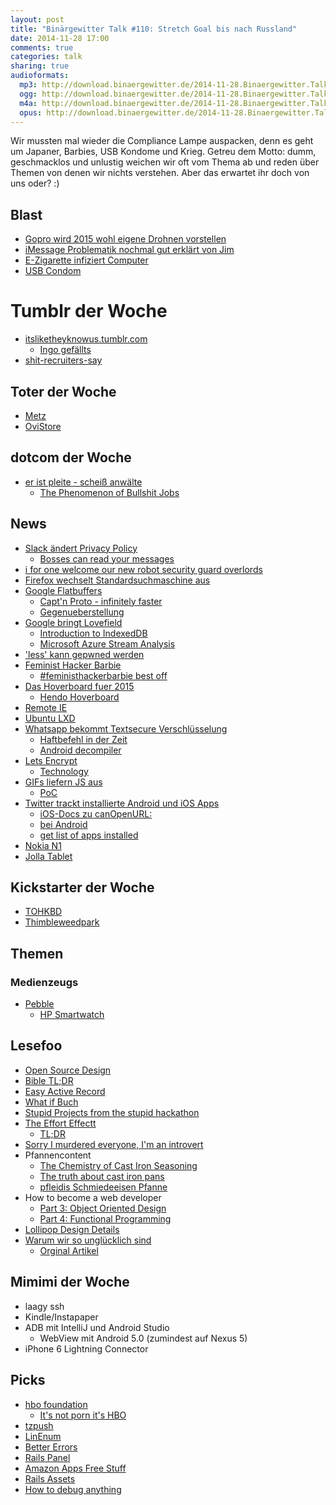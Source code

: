 ```yaml
---
layout: post
title: "Binärgewitter Talk #110: Stretch Goal bis nach Russland"
date: 2014-11-28 17:00
comments: true
categories: talk
sharing: true
audioformats:
  mp3: http://download.binaergewitter.de/2014-11-28.Binaergewitter.Talk.110.mp3
  ogg: http://download.binaergewitter.de/2014-11-28.Binaergewitter.Talk.110.ogg
  m4a: http://download.binaergewitter.de/2014-11-28.Binaergewitter.Talk.110.m4a
  opus: http://download.binaergewitter.de/2014-11-28.Binaergewitter.Talk.110.opus
---
```

Wir mussten mal wieder die Compliance Lampe auspacken, denn es geht um Japaner, Barbies, USB Kondome und Krieg. Getreu dem Motto: dumm, geschmacklos und unlustig weichen wir oft vom Thema ab und reden über Themen von denen wir nichts verstehen. Aber das erwartet ihr doch von uns oder? :)

## Blast

- [Gopro wird 2015 wohl eigene Drohnen vorstellen](http://www.theverge.com/2014/11/26/7294627/gopro-planning-to-launch-consumer-drones-2015)
- [iMessage Problematik nochmal gut erklärt von Jim](http://blog.binaergewitter.de/2014/11/14/binaergewitter-talk-number-109-abhoeren-made-in-germany#comment-1694538225)
- [E-Zigarette infiziert Computer](https://www.yahoo.com/tech/e-cigarette-from-china-infected-mans-computer-with-103466334849.html)
- [USB Condom](http://www.ibtimes.co.uk/usb-condom-protects-your-device-infections-1462751)

# Tumblr der Woche

- [itsliketheyknowus.tumblr.com](http://itsliketheyknowus.tumblr.com/)
    * [Ingo gefällts](http://itsliketheyknowus.tumblr.com/post/100281393894/oh-yeah-it-hooks-right-into-the-computer-i-just)
- [shit-recruiters-say](http://shit-recruiters-say.tumblr.com/)

## Toter der Woche

- [Metz](http://www.heise.de/newsticker/meldung/TV-Hersteller-Metz-ist-pleite-2460671.html)
- [OviStore](http://www.heise.de/newsticker/meldung/Opera-uebernimmt-ehemaligen-Nokia-Store-2460057.html)

## dotcom der Woche

- [er ist pleite - scheiß anwälte](http://www.heise.de/newsticker/meldung/Kim-Dotcom-Ich-bin-pleite-2465551.html)
    * [The Phenomenon of Bullshit Jobs](http://strikemag.org/bullshit-jobs/)

## News

- [Slack ändert Privacy Policy](http://slackhq.com/post/103473448150/slacks-policy-update)
  * [Bosses can read your messages](http://www.theverge.com/2014/11/24/7255199/slack-alters-privacy-policy-to-let-bosses-read-your-messages)
- [i for one welcome our new robot security guard overlords](http://hardware.slashdot.org/story/14/11/21/1446230/microsoft-rolls-out-robot-security-guards)
- [Firefox wechselt Standardsuchmaschine aus](http://www.heise.de/newsticker/meldung/Mozilla-Partnerschaft-mit-Yahoo-fuer-Default-Suchmaschine-in-Firefox-2460746.html)
- [Google Flatbuffers](http://google.github.io/flatbuffers)
    * [Capt'n Proto - infinitely faster](http://kentonv.github.io/capnproto/)
    * [Gegenueberstellung](http://kentonv.github.io/capnproto/news/2014-06-17-capnproto-flatbuffers-sbe.html)
- [Google bringt Lovefield](https://github.com/google/lovefield)
    * [Introduction to IndexedDB](http://www.codemag.com/Article/1411041)
    * [Microsoft Azure Stream Analysis](http://azure.microsoft.com/en-us/services/stream-analytics/)
- ['less' kann gepwned werden](http://seclists.org/fulldisclosure/2014/Nov/74)
- [Feminist Hacker Barbie](https://computer-engineer-barbie.herokuapp.com/)
   * [#feministhackerbarbie best off](http://boingboing.net/2014/11/21/meet-feminist-hacker-barbie-a.html)
- [Das Hoverboard fuer 2015](http://www.gulli.com/news/25145-skater-tony-hawk-testet-erstes-hoverboard-2014-11-18)
    * [Hendo Hoverboard](http://www.hendohover.com/#/)
- [Remote IE](http://ralphwhitbeck.com/2014/11/03/microsoft-announces-remote-ie-run-ie-on-your-mac-almost-natively/)
- [Ubuntu LXD](http://www.ubuntu.com/cloud/tools/lxd)
- [Whatsapp bekommt Textsecure Verschlüsselung](https://whispersystems.org/blog/whatsapp/)
    * [Haftbefehl in der Zeit](http://www.zeit.de/2014/49/haftbefehl-csu-wahlkampf-plakat)
    * [Android decompiler](http://www.decompileandroid.com/)
- [Lets Encrypt](http://www.heise.de/newsticker/meldung/Let-s-Encrypt-Mozilla-und-die-EFF-mischen-den-CA-Markt-auf-2460155.html)
   - [Technology](https://letsencrypt.org/howitworks/technology/)
- [GIFs liefern JS aus](http://iamajin.blogspot.in/2014/11/when-gifs-serve-javascript.html)
   * [PoC](https://www.pissflaps.co.uk/POC/index.html)
- [Twitter trackt installierte Android und iOS Apps](http://blogs.wsj.com/cmo/2014/11/26/twitter-is-tracking-users-installed-apps-for-ad-targeting/)
    * [iOS-Docs zu canOpenURL:](https://developer.apple.com/library/ios/documentation/UIKit/Reference/UIApplication_Class/#//apple_ref/occ/instm/UIApplication/canOpenURL:)
    * [bei Android](https://gist.github.com/ranterle/e221fc854e193cc82edd)
    * [get list of apps installed](http://stackoverflow.com/questions/2695746/how-to-get-a-list-of-installed-android-applications-and-pick-one-to-run)
- [Nokia N1](http://www.heise.de/newsticker/meldung/Es-ist-ein-Androide-Nokia-kuendigt-Tablet-N1-an-2459450.html)
- [Jolla Tablet](https://www.indiegogo.com/projects/jolla-tablet-world-s-first-crowdsourced-tablet)

## Kickstarter der Woche

* [TOHKBD](https://www.kickstarter.com/projects/2028347278/tohkbd-the-other-half-keyboard-for-your-jolla)
* [Thimbleweedpark](https://www.kickstarter.com/projects/thimbleweedpark/thimbleweed-park-a-new-classic-point-and-click-adv?ref=hero_thanks)

## Themen

### Medienzeugs

- [Pebble](https://getpebble.com/)
    * [HP Smartwatch](http://www.gilt.com/sale/men/watches-8811/product/1085620220-michael-bastian-mb-chronowing-smartwatch-44mm)

## Lesefoo

- [Open Source Design](http://una.github.io/open-source-design/)
- [Bible TL;DR](http://www.reddit.com/r/Christianity/comments/2mpv2r/the_stories_of_the_bible_in_tldr_form/)
- [Easy Active Record](http://easyactiverecord.com/)
- [What if Buch](http://amazon.de/dp/1848549571?tag=pfleidi-21)
- [Stupid Projects from the stupid hackathon](http://lav.io/2014/11/stupid-projects-from-the-stupid-hackathon/)
- [The Effort Effectt](https://alumni.stanford.edu/get/page/magazine/article/?article_id=32124)
    * [TL;DR](https://twitter.com/thereaIbanksy/status/534153433344118784)
- [Sorry I murdered everyone, I'm an introvert](http://the-toast.net/2014/11/10/sorry-murdered-everyone-im-introvert/)
- Pfannencontent
    * [The Chemistry of Cast Iron Seasoning](http://sherylcanter.com/wordpress/2010/01/a-science-based-technique-for-seasoning-cast-iron/)
    * [The truth about cast iron pans](http://www.seriouseats.com/2014/11/the-truth-about-cast-iron.html)
    * [pfleidis Schmiedeeisen Pfanne](http://amazon.de/dp/B00462QP1G?tag=pfleidi-21)
- How to become a web developer
    * [Part 3: Object Oriented Design](http://aestheticio.com/become-web-developer-part-3-object-oriented-design/)
    * [Part 4: Functional Programming](http://aestheticio.com/become-web-developer-part-4-functional-programming/)
- [Lollipop Design Details](http://blog.brianlovin.com/design-details-android-lollipop/)
- [Warum wir so unglücklich sind](http://www.welt.de/icon/article133276638/Warum-die-Generation-Y-so-ungluecklich-ist.html)
    * [Orginal Artikel](http://waitbutwhy.com/2013/09/why-generation-y-yuppies-are-unhappy.html)

## Mimimi der Woche

- laagy ssh
- Kindle/Instapaper
- ADB mit IntelliJ und Android Studio
  * WebView mit Android 5.0 (zumindest auf Nexus 5)
- iPhone 6 Lightning Connector

## Picks

- [hbo foundation](http://www.robots-and-dragons.de/artikel/13845-hbo-adaptiert-isaac-asimovs-sf-zyklus-foundation)
    * [It's not porn it's HBO](https://www.youtube.com/watch?v=EUBiOOx0Pxw)
- [tzpush](https://addons.mozilla.org/de/seamonkey/addon/tzpush/)
- [LinEnum](https://github.com/rebootuser/LinEnum)
- [Better Errors](https://github.com/charliesome/better_errors)
- [Rails Panel](https://github.com/dejan/rails_panel)
- [Amazon Apps Free Stuff](http://www.amazon.de/b/?_encoding=UTF8&camp=1638&creative=19454&linkCode=ur2&node=5412184031&tag=krebsco-21&linkId=25GZM4VW5ZJBSYJE)
- [Rails Assets](https://rails-assets.org/)
- [How to debug anything](http://confreaks.com/videos/3451-goruco-how-to-debug-anything)


